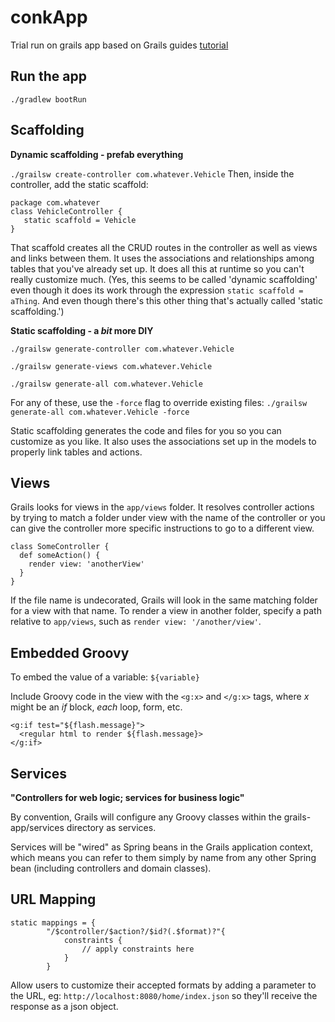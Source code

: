 # conkApp
Trial run on grails app based on Grails guides [tutorial](http://guides.grails.org/creating-your-first-grails-app/guide/index.html)

## Run the app
`./gradlew bootRun`

## Scaffolding
 **Dynamic scaffolding - prefab everything**

 `./grailsw create-controller com.whatever.Vehicle` Then, inside the controller, add the static scaffold: 
 ```
 package com.whatever
 class VehicleController {
    static scaffold = Vehicle
}
```
That scaffold creates all the CRUD routes in the controller as well as views and links between them. It uses the associations and relationships among tables that you've already set up. It does all this at runtime so you can't really customize much. (Yes, this seems to be called 'dynamic scaffolding' even though it does its work through the expression `static scaffold = aThing`. And even though there's this other thing that's actually called 'static scaffolding.')

 **Static scaffolding - a *bit* more DIY**

`./grailsw generate-controller com.whatever.Vehicle`

`./grailsw generate-views com.whatever.Vehicle`

`./grailsw generate-all com.whatever.Vehicle` 

For any of these, use the `-force` flag to override existing files: `./grailsw generate-all com.whatever.Vehicle -force`

Static scaffolding generates the code and files for you so you can customize as you like. It also uses the associations set up in the models to properly link tables and actions.

## Views

Grails looks for views in the `app/views` folder. It resolves controller actions by trying to match a folder under view with the name of the controller or you can give the controller more specific instructions to go to a different view.

```
class SomeController {
  def someAction() {
    render view: 'anotherView'
  }
}
```
If the file name is undecorated, Grails will look in the same matching folder for a view with that name. To render a view in another folder, specify a path relative to `app/views`, such as `render view: '/another/view'`.

## Embedded Groovy

To embed the value of a variable: `${variable}`

Include Groovy code in the view with the `<g:x>` and `</g:x>` tags, where *x* might be an *if* block, *each* loop, form, etc.
```
<g:if test="${flash.message}">
  <regular html to render ${flash.message}>
</g:if>
```

## Services

**"Controllers for web logic; services for business logic"**

By convention, Grails will configure any Groovy classes within the grails-app/services directory as services. 

Services will be "wired" as Spring beans in the Grails application context, which means you can refer to them simply by name from any other Spring bean (including controllers and domain classes).

## URL Mapping

```
static mappings = {
        "/$controller/$action?/$id?(.$format)?"{
            constraints {
                // apply constraints here
            }
        }
```
Allow users to customize their accepted formats by adding a parameter to the URL, eg: `http://localhost:8080/home/index.json` so they'll receive the response as a json object.
